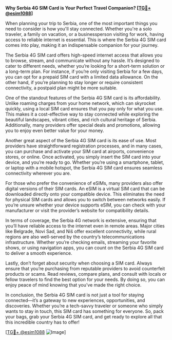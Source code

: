 **Why Serbia 4G SIM Card is Your Perfect Travel Companion? [[TG💪+ @esim1088](https://t.me/s/esim1088)]**

When planning your trip to Serbia, one of the most important things you need to consider is how you'll stay connected. Whether you're a solo traveler, a family on vacation, or a businessperson visiting for work, having access to reliable internet is essential. This is where the Serbia 4G SIM card comes into play, making it an indispensable companion for your journey.

The Serbia 4G SIM card offers high-speed internet access that allows you to browse, stream, and communicate without any hassle. It’s designed to cater to different needs, whether you’re looking for a short-term solution or a long-term plan. For instance, if you’re only visiting Serbia for a few days, you can opt for a prepaid SIM card with a limited data allowance. On the other hand, if you’re planning to stay longer or require consistent connectivity, a postpaid plan might be more suitable.

One of the standout features of the Serbia 4G SIM card is its affordability. Unlike roaming charges from your home network, which can skyrocket quickly, using a local SIM card ensures that you pay only for what you use. This makes it a cost-effective way to stay connected while exploring the beautiful landscapes, vibrant cities, and rich cultural heritage of Serbia. Additionally, many providers offer special deals and promotions, allowing you to enjoy even better value for your money.

Another great aspect of the Serbia 4G SIM card is its ease of use. Most providers have straightforward registration processes, and in many cases, you can purchase and activate your SIM card at airports, convenience stores, or online. Once activated, you simply insert the SIM card into your device, and you’re ready to go. Whether you’re using a smartphone, tablet, or laptop with a mobile hotspot, the Serbia 4G SIM card ensures seamless connectivity wherever you are.

For those who prefer the convenience of eSIMs, many providers also offer digital versions of their SIM cards. An eSIM is a virtual SIM card that can be downloaded directly onto your compatible device. This eliminates the need for physical SIM cards and allows you to switch between networks easily. If you’re unsure whether your device supports eSIM, you can check with your manufacturer or visit the provider’s website for compatibility details.

In terms of coverage, the Serbia 4G network is extensive, ensuring that you’ll have reliable access to the internet even in remote areas. Major cities like Belgrade, Novi Sad, and Niš offer excellent connectivity, while rural regions are also well-served by the country’s telecommunications infrastructure. Whether you’re checking emails, streaming your favorite shows, or using navigation apps, you can count on the Serbia 4G SIM card to deliver a smooth experience.

Lastly, don’t forget about security when choosing a SIM card. Always ensure that you’re purchasing from reputable providers to avoid counterfeit products or scams. Read reviews, compare plans, and consult with locals or fellow travelers to find the best option for your needs. By doing so, you can enjoy peace of mind knowing that you’ve made the right choice.

In conclusion, the Serbia 4G SIM card is not just a tool for staying connected—it’s a gateway to new experiences, opportunities, and discoveries. Whether you’re a tech-savvy traveler or someone who simply wants to stay in touch, this SIM card has something for everyone. So, pack your bags, grab your Serbia 4G SIM card, and get ready to explore all that this incredible country has to offer!

[[TG💪+ @esim1088](https://t.me/s/esim1088) ![Image](https://i.postimg.cc/Y0z9fWf4/image.png)]